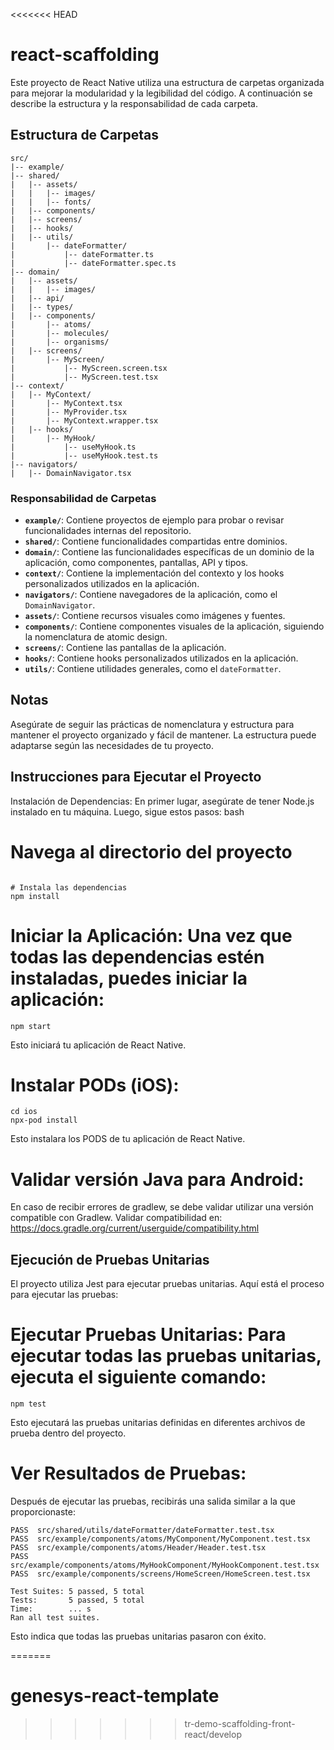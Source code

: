 <<<<<<< HEAD
# react-scaffolding

Este proyecto de React Native utiliza una estructura de carpetas organizada para mejorar la modularidad y la legibilidad del código. A continuación se describe la estructura y la responsabilidad de cada carpeta.

## Estructura de Carpetas

```plaintext
src/
|-- example/
|-- shared/
|   |-- assets/
|   |   |-- images/
|   |   |-- fonts/
|   |-- components/
|   |-- screens/
|   |-- hooks/
|   |-- utils/
|       |-- dateFormatter/
|           |-- dateFormatter.ts
|           |-- dateFormatter.spec.ts
|-- domain/
|   |-- assets/
|   |   |-- images/
|   |-- api/
|   |-- types/
|   |-- components/
|       |-- atoms/
|       |-- molecules/
|       |-- organisms/
|   |-- screens/
|       |-- MyScreen/
|           |-- MyScreen.screen.tsx
|           |-- MyScreen.test.tsx
|-- context/
|   |-- MyContext/
|       |-- MyContext.tsx
|       |-- MyProvider.tsx
|       |-- MyContext.wrapper.tsx
|   |-- hooks/
|       |-- MyHook/
|           |-- useMyHook.ts
|           |-- useMyHook.test.ts
|-- navigators/
|   |-- DomainNavigator.tsx

```
### Responsabilidad de Carpetas

- **`example/`**: Contiene proyectos de ejemplo para probar o revisar funcionalidades internas del repositorio.
- **`shared/`**: Contiene funcionalidades compartidas entre dominios.
- **`domain/`**: Contiene las funcionalidades específicas de un dominio de la aplicación, como componentes, pantallas, API y tipos.
- **`context/`**: Contiene la implementación del contexto y los hooks personalizados utilizados en la aplicación.
- **`navigators/`**: Contiene navegadores de la aplicación, como el `DomainNavigator`.
- **`assets/`**: Contiene recursos visuales como imágenes y fuentes.
- **`components/`**: Contiene componentes visuales de la aplicación, siguiendo la nomenclatura de atomic design.
- **`screens/`**: Contiene las pantallas de la aplicación.
- **`hooks/`**: Contiene hooks personalizados utilizados en la aplicación.
- **`utils/`**: Contiene utilidades generales, como el `dateFormatter`.

## Notas

Asegúrate de seguir las prácticas de nomenclatura y estructura para mantener el proyecto organizado y fácil de mantener.
La estructura puede adaptarse según las necesidades de tu proyecto.


## Instrucciones para Ejecutar el Proyecto

Instalación de Dependencias: En primer lugar, asegúrate de tener Node.js instalado en tu máquina. Luego, sigue estos pasos:
bash

# Navega al directorio del proyecto
```cd nombre-de-tu-proyecto

# Instala las dependencias
npm install
```
# Iniciar la Aplicación: Una vez que todas las dependencias estén instaladas, puedes iniciar la aplicación:
``` npm start ```

Esto iniciará tu aplicación de React Native.

# Instalar PODs (iOS):
``` 
cd ios
npx-pod install 
```

Esto instalara los PODS de tu aplicación de React Native.

# Validar versión Java para Android:

En caso de recibir errores de gradlew, se debe validar utilizar una versión compatible con Gradlew. Validar compatibilidad en: https://docs.gradle.org/current/userguide/compatibility.html


## Ejecución de Pruebas Unitarias

El proyecto utiliza Jest para ejecutar pruebas unitarias. Aquí está el proceso para ejecutar las pruebas:

# Ejecutar Pruebas Unitarias: Para ejecutar todas las pruebas unitarias, ejecuta el siguiente comando:
``` npm test ```

Esto ejecutará las pruebas unitarias definidas en diferentes archivos de prueba dentro del proyecto.
# Ver Resultados de Pruebas: 

Después de ejecutar las pruebas, recibirás una salida similar a la que proporcionaste:
```
PASS  src/shared/utils/dateFormatter/dateFormatter.test.tsx
PASS  src/example/components/atoms/MyComponent/MyComponent.test.tsx
PASS  src/example/components/atoms/Header/Header.test.tsx
PASS  src/example/components/atoms/MyHookComponent/MyHookComponent.test.tsx
PASS  src/example/components/screens/HomeScreen/HomeScreen.test.tsx

Test Suites: 5 passed, 5 total
Tests:       5 passed, 5 total
Time:        ... s
Ran all test suites.
```

Esto indica que todas las pruebas unitarias pasaron con éxito.


=======
# genesys-react-template
>>>>>>> tr-demo-scaffolding-front-react/develop
